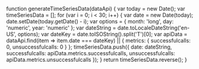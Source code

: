function generateTimeSeriesData(dataApi) {
                    var today = new Date();
                    var timeSeriesData = [];
                    for (var i = 0; i < 30; i++) {
                        var date = new Date(today);
                        date.setDate(today.getDate() - i);
                        var options = { month: 'long', day: 'numeric', year: 'numeric' };
                        var dateString = date.toLocaleDateString('en-US', options);
                        var dateKey = date.toISOString().split('T')[0];
                        var apiData = dataApi.find(item => item.date === dateKey) || { metrics: { successfulcalls: 0, unsuccessfulcalls: 0 } };
                        timeSeriesData.push({
                            date: dateString, 
                            successfulcalls: apiData.metrics.successfulcalls, 
                            unsuccessfulcalls: apiData.metrics.unsuccessfulcalls 
                        });
                    }
                    return timeSeriesData.reverse();
                }
